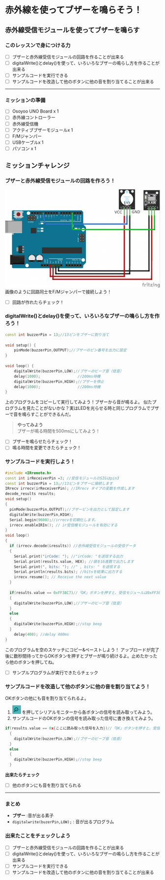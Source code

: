 # 赤外線を使ってブザーを鳴らそう！

## 赤外線受信モジュールを使ってブザーを鳴らす

### このレッスンで身につける力
- [ ] ブザーと赤外線受信モジュールの回路を作ることが出来る
- [ ] digitalWrite()とdelay()を使って、いろいろなブザーの鳴らし方を作ることが出来る
- [ ] サンプルコードを実行できる
- [ ] サンプルコードを改造して他のボタンに他の音を割り当てることが出来る

---

### ミッションの準備
- [ ] Osoyoo UNO Board x 1
- [ ] 赤外線コントローラー
- [ ] 赤外線受信機
- [ ] アクティブブザーモジュールx 1
- [ ] F/Mジャンパー
- [ ] USBケーブルx 1
- [ ] パソコン x 1

## ミッションチャレンジ
### ブザーと赤外線受信モジュールの回路を作ろう！
![1](image/1.png)
画像のように回路同士をF/Mジャンパーで接続しよう！
 - [ ] 回路が作れたらチェック！

### digitalWrite()とdelay()を使って、いろいろなブザーの鳴らし方を作ろう！
```C++
const int buzzerPin = 13;//13ピンをブザーに割り当て

void setup() {
    pinMode(buzzerPin,OUTPUT);//ブザーのピン番号を出力に設定
}

void loop() {
    digitalWrite(buzzerPin,LOW);//ブザーのビーブ音（低音）
    delay(1000);                 //200ms待機
    digitalWrite(buzzerPin,HIGH);//ブザーを停止
    delay(1000);                 //200ms待機
}
```
上のプログラムをコピーして実行してみよう！ブザーから音が鳴るよ。
似たプログラムを見たことがないかな？実はLEDを光らせる時と同じプログラムでブザーで音を鳴らすことができるんだ。
>**やってみよう**<br>
>ブザーが鳴る時間を500msにしてみよう！
- [ ] ブザーを鳴らせたらチェック！
- [ ] 鳴る時間を変更できたらチェック！

### サンプルコードを実行しよう！
```C++
#include <IRremote.h>
const int irReceiverPin =3; //受信モジュールのSIGはpin3
const int buzzerPin = 13;//13ピンをブザーに接続します
IRrecv irrecv(irReceiverPin); //IRrecv タイプの変数を作成します
decode_results results;
void setup()
{
  pinMode(buzzerPin,OUTPUT);//ブザーピンを出力として設定します
  digitalWrite(buzzerPin,HIGH);
  Serial.begin(9600);//irrecvを初期化します。
  irrecv.enableIRIn(); // ir受信機モジュールを有効にする
}
void loop() 
{
  if (irrecv.decode(&results)) //赤外線受信モジュールの受信データ
  { 
    Serial.print("irCode: "); //"irCode: "を送信する出力
    Serial.print(results.value, HEX); //値を16進数で出力します
    Serial.print(", bits: "); //" , bits: " を送信する
    Serial.println(results.bits); //bitsを結果に出力する
    irrecv.resume(); // Receive the next value 
  } 

  if(results.value == 0xFF38C7)//「OK」ボタンを押すと、受信モジュールは0xFF38C7を受信します
  {
    digitalWrite(buzzerPin,LOW);//ブザーのビーブ音（低音）
  }
  else
  {
    digitalWrite(buzzerPin,HIGH);//stop beep
  }
    delay(400); //delay 400ms
}
```
このプログラムを空のスケッチにコピー&ペーストしよう！
アップロードが完了後に数秒間待ってからOKボタンを押すとブザーが鳴り続けるよ。止めたかったら他のボタンを押してね。
 - [ ] サンプルプログラムが実行できたらチェック

### サンプルコードを改造して他のボタンに他の音を割り当てよう！
OKボタンの他にも音を割り当てられるよ。

1. ![serial_monitor_button.png](image/serial_monitor_button.png) を押してシリアルモニターから各ボタンの信号を読み取ってみよう。
2. サンプルコードのOKボタンの信号を読み取った信号に書き換えてみよう。
```C++
if(results.value == 0x{ここに読み取った信号を入力})//「OK」ボタンを押すと、受信モジュールは0xFF38C7を受信します
  {
    digitalWrite(buzzerPin,LOW);//ブザーのビーブ音（低音）
  }
  else
  {
    digitalWrite(buzzerPin,HIGH);//stop beep
  }
```


**出来たらチェック**
- [ ] 他のボタンにも音を割り当てられる


---
### まとめ
- **ブザー** :音が出る素子
- `digitalwrite(buzerPin,LOW);` : 音が出るプログラム

### 出来たことをチェックしよう
- [ ] ブザーと赤外線受信モジュールの回路を作ることが出来る
- [ ] digitalWrite()とdelay()を使って、いろいろなブザーの鳴らし方を作ることが出来る
- [ ] サンプルコードを実行できる
- [ ] サンプルコードを改造して他のボタンに他の音を割り当てることが出来る